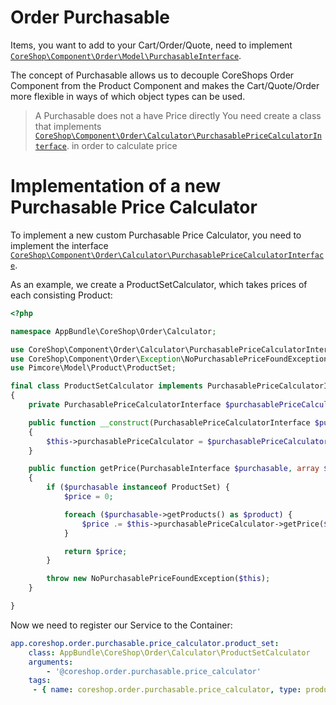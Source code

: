 # Order Purchasable

Items, you want to add to your Cart/Order/Quote, need to
implement [```CoreShop\Component\Order\Model\PurchasableInterface```](https://github.com/coreshop/CoreShop/blob/master/src/CoreShop/Component/Order/Model/PurchasableInterface.php).

The concept of Purchasable allows us to decouple CoreShops Order Component from the Product Component and makes the
Cart/Quote/Order more flexible
in ways of which object types can be used.

> A Purchasable does not a have Price directly
> You need create a class that
> implements [```CoreShop\Component\Order\Calculator\PurchasablePriceCalculatorInterface```](https://github.com/coreshop/CoreShop/blob/master/src/CoreShop/Component/Order/Calculator/PurchasablePriceCalculatorInterface.php).
> in order to calculate price

# Implementation of a new Purchasable Price Calculator

To implement a new custom Purchasable Price Calculator, you need to implement the
interface [```CoreShop\Component\Order\Calculator\PurchasablePriceCalculatorInterface```](https://github.com/coreshop/CoreShop/blob/master/src/CoreShop/Component/Order/Calculator/PurchasablePriceCalculatorInterface.php).

As an example, we create a ProductSetCalculator, which takes prices of each consisting Product:

```php
<?php

namespace AppBundle\CoreShop\Order\Calculator;

use CoreShop\Component\Order\Calculator\PurchasablePriceCalculatorInterface;
use CoreShop\Component\Order\Exception\NoPurchasablePriceFoundException;use CoreShop\Component\Order\Model\PurchasableInterface;
use Pimcore\Model\Product\ProductSet;

final class ProductSetCalculator implements PurchasablePriceCalculatorInterface
{
    private PurchasablePriceCalculatorInterface $purchasablePriceCalculator;

    public function __construct(PurchasablePriceCalculatorInterface $purchasablePriceCalculator)
    {
        $this->purchasablePriceCalculator = $purchasablePriceCalculator;
    }

    public function getPrice(PurchasableInterface $purchasable, array $context, bool $includingDiscounts = false): int
    {
        if ($purchasable instanceof ProductSet) {
            $price = 0;

            foreach ($purchasable->getProducts() as $product) {
                $price .= $this->purchasablePriceCalculator->getPrice($product);
            }

            return $price;
        }

        throw new NoPurchasablePriceFoundException($this);
    }

}
```

Now we need to register our Service to the Container:

```yml
app.coreshop.order.purchasable.price_calculator.product_set:
    class: AppBundle\CoreShop\Order\Calculator\ProductSetCalculator
    arguments:
        - '@coreshop.order.purchasable.price_calculator'
    tags:
     - { name: coreshop.order.purchasable.price_calculator, type: product_set, priority: 20 }
```

